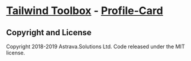 # [Tailwind Toolbox](https://www.tailwindtoolbox.com/) - [Profile-Card](https://www.tailwindtoolbox.com/templates/profile-card)




## Copyright and License

Copyright 2018-2019 Astrava.Solutions Ltd. Code released under the MIT license.
